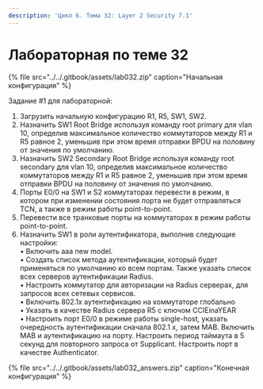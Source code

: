 ```yaml
---
description: 'Цикл 6. Тема 32: Layer 2 Security 7.1'
---
```


# Лабораторная по теме 32

{% file src="../../.gitbook/assets/lab032.zip" caption="Начальная конфигурация" %}

Задание \#1 для лабораторной:  
1. Загрузить начальную конфигурацию R1, R5, SW1, SW2.  
2. Назначить SW1 Root Bridge используя команду root primary для vlan 10, определив максимальное количество коммутаторов между R1 и R5 равное 2, уменьшив при этом время отправки BPDU на половину от значения по умолчанию.  
3. Назначить SW2 Secondary Root Bridge используя команду root secondary для vlan 10, определив максимальное количество коммутаторов между R1 и R5 равное 2, уменьшив при этом время отправки BPDU на половину от значения по умолчанию.  
4. Порты E0/0 на SW1 и S2 коммутаторах перевести в режим, в котором при изменении состояния порта не будет отправляться TCN, а также в режим работы point-to-point.  
5. Перевести все транковые порты на коммутаторах в режим работы point-to-point.  
6. Назначить SW1 в роли аутентификатора, выполнив следующие настройки:  
• Включить aaa new model.  
• Создать список метода аутентификации, который будет применяться по умолчанию ко всем портам. Также указать список всех серверов аутентификации Radius.  
• Настроить коммутатор для авторизации на Radius серверах, для запросов всех сетевых сервисов.  
• Включить 802.1x аутентификацию на коммутаторе глобально  
• Указать в качестве Radius сервера R5 c ключом CCIEinaYEAR  
• Настроить порт E0/0 в режиме работы single-host, указать очередность аутентификации сначала 802.1 x, затем MAB. Включить МАВ и аутентификацию на порту. Настроить период таймаута в 5 секунд для повторного запроса от Supplicant. Настроить порт в качестве Authenticator.

{% file src="../../.gitbook/assets/lab032\_answers.zip" caption="Конечная конфигурация" %}

